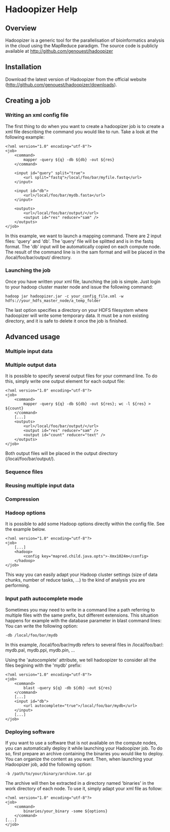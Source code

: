 Hadoopizer Help
===============

Overview
--------

Hadoopizer is a generic tool for the parallelisation of bioinformatics analysis in the cloud using the MapReduce paradigm.
The source code is publicly available at http://github.com/genouest/hadoopizer

Installation
------------

Download the latest version of Hadoopizer from the official website (http://github.com/genouest/hadoopizer/downloads).

Creating a job
--------------

### Writing an xml config file

The first thing to do when you want to create a hadoopizer job is to create a xml file describing the command you would like to run.
Take a look at the following example:

    <?xml version="1.0" encoding="utf-8"?>
    <job>
        <command>
            mapper -query ${q} -db ${db} -out ${res}
        </command>
        
        <input id="query" split="true">
            <url split="fastq">/local/foo/bar/myfile.fastq</url>
        </input>
    
        <input id="db">
            <url>/local/foo/bar/mydb.fasta</url>
        </input>
        
        <outputs>
            <url>/local/foo/bar/output/</url>
            <output id="res" reducer="sam" />
        </outputs>
    </job>

In this example, we want to launch a mapping command. There are 2 input files: 'query' and 'db'.
The 'query' file will be splitted and is in the fastq format.
The 'db' input will be automatically copied on each compute node.
The result of the command line is in the sam format and will be placed in the /local/foo/bar/output/ directory.

### Launching the job

Once you have written your xml file, launching the job is simple. Just login to your hadoop cluster master node and issue the following command:

    hadoop jar hadoopizer.jar -c your_config_file.xml -w hdfs://your_hdfs_master_node/a_temp_folder

The last option specifies a directory on your HDFS filesystem where hadoopizer will write some temporary data.
It must be a non existing directory, and it is safe to delete it once the job is finished.


Advanced usage
--------------

### Multiple input data

### Multiple output data

It is possible to specify several output files for your command line. To do this, simply write one output element for each output file:

    <?xml version="1.0" encoding="utf-8"?>
    <job>
        <command>
            mapper -query ${q} -db ${db} -out ${res}; wc -l ${res} > ${count}
        </command>
        [...]
        <outputs>
            <url>/local/foo/bar/output/</url>
            <output id="res" reducer="sam" />
            <output id="count" reducer="text" />
        </outputs>
    </job>

Both output files will be placed in the output directory (/local/foo/bar/output/).

### Sequence files

### Reusing multiple input data

### Compression

### Hadoop options

It is possible to add some Hadoop options directly within the config file. See the example below.

    <?xml version="1.0" encoding="utf-8"?>
    <job>
        [...]
        <hadoop>
            <config key="mapred.child.java.opts">-Xmx1024m</config>
        </hadoop>
    </job>

This way you can easily adapt your Hadoop cluster settings (size of data chunks, number of reduce tasks, ...) to the kind of analysis you are performing. 

### Input path autocomplete mode

Sometimes you may need to write in a command line a path referring to multiple files with the same prefix, but different extensions.
This situation happens for example with the database parameter in blast command lines:
You can write the following option:

    -db /local/foo/bar/mydb

In this example, /local/foo/bar/mydb refers to several files in /local/foo/bar/: mydb.pal, mydb.ppi, mydb.pin, ...

Using the 'autocomplete' attribute, we tell hadoopizer to consider all the files begining with the 'mydb' prefix:

    <?xml version="1.0" encoding="utf-8"?>
    <job>
        <command>
            blast -query ${q} -db ${db} -out ${res}
        </command>
        [...]
        <input id="db">
            <url autocomplete="true">/local/foo/bar/mydb</url>
        </input>
        [...]
    </job>

### Deploying software

If you want to use a software that is not available on the compute nodes, you can automatically deploy it while launching your Hadoopizer job.
To do so, first prepare an archive containing the binaries  you would like to deploy. You can organize the content as you want.
Then, when launching your Hadoopizer job, add the following option:

    -b /path/to/your/binary/archive.tar.gz

The archive will then be extracted in a directory named 'binaries' in the work directory of each node. To use it, simply adapt your xml file as follow:

    <?xml version="1.0" encoding="utf-8"?>
    <job>
        <command>
            binaries/your_binary -some ${options}
        </command>
    [...]
    </job>
